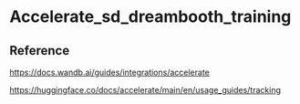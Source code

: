 # Accelerate_sd_dreambooth_training

## Reference

<https://docs.wandb.ai/guides/integrations/accelerate>

<https://huggingface.co/docs/accelerate/main/en/usage_guides/tracking>
